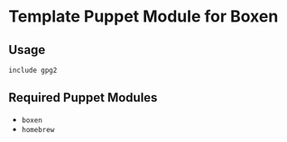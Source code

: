 # Template Puppet Module for Boxen


## Usage

```puppet
include gpg2
```

## Required Puppet Modules

* `boxen`
* `homebrew`

